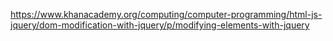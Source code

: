 https://www.khanacademy.org/computing/computer-programming/html-js-jquery/dom-modification-with-jquery/p/modifying-elements-with-jquery
